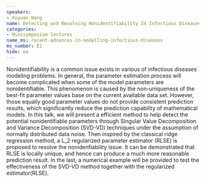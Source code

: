 ```yaml
---
speakers:
- Xuyuan Wang
name: Detecting and Resolving Nonidentifiability In Infectious Diseases Modeling
categories:
- Minisymposium lectures
name_ms: recent-advances-in-modelling-infectious-diseases
ms_number: E1
hide: no
---
```

Nonidentifiability is a common issue exists in various of infectious diseases modeling problems. In general, the parameter estimation process will become complicated when some of the model parameters are nonidentifiable. This phenomenon is caused by the non-uniqueness of the best-fit parameter values base on the current available data set. However, those equally good parameter values do not provide consistent prediction results, which significantly reduce the prediction capability of mathematical models. In this talk, we will present a efficient method to help detect the potential nonidentifiable parameters through Singular Value Decomposition and Variance Decomposition (SVD-VD) techniques under the assumption of normally distributed data noise. Then inspired by the classical ridge regression method, a L_2 regularized parameter estimator (RLSE) is proposed to resolve the nonidenfiability issue. It can be demonstrated that RLSE is locally unique, and hence can produce a much more reasonable prediction result. In the last, a numerical example will be provided to test the effectiveness of the SVD-VD method together with the regularized estimator(RLSE).


